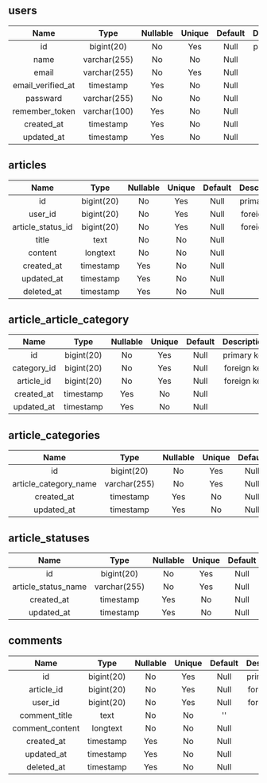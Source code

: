 ## users

|       Name        |     Type     | Nullable | Unique | Default | Description |
| :---------------: | :----------: | :------: | :----: | :-----: | :---------: |
|        id         |  bigint(20)  |    No    |  Yes   |  Null   | primary key |
|       name        | varchar(255) |    No    |   No   |  Null   |             |
|       email       | varchar(255) |    No    |  Yes   |  Null   |             |
| email_verified_at |  timestamp   |   Yes    |   No   |  Null   |             |
|     passward      | varchar(255) |    No    |   No   |  Null   |             |
|  remember_token   | varchar(100) |   Yes    |   No   |  Null   |             |
|    created_at     |  timestamp   |   Yes    |   No   |  Null   |             |
|    updated_at     |  timestamp   |   Yes    |   No   |  Null   |             |

## articles

|       Name        |    Type    | Nullable | Unique | Default | Description |
| :---------------: | :--------: | :------: | :----: | :-----: | :---------: |
|        id         | bigint(20) |    No    |  Yes   |  Null   | primary key |
|      user_id      | bigint(20) |    No    |  Yes   |  Null   | foreign key |
| article_status_id | bigint(20) |    No    |  Yes   |  Null   | foreign key |
|       title       |    text    |    No    |   No   |  Null   |             |
|      content      |  longtext  |    No    |   No   |  Null   |             |
|    created_at     | timestamp  |   Yes    |   No   |  Null   |             |
|    updated_at     | timestamp  |   Yes    |   No   |  Null   |             |
|    deleted_at     | timestamp  |   Yes    |   No   |  Null   |             |

## article_article_category

|    Name     |    Type    | Nullable | Unique | Default | Description |
| :---------: | :--------: | :------: | :----: | :-----: | :---------: |
|     id      | bigint(20) |    No    |  Yes   |  Null   | primary key |
| category_id | bigint(20) |    No    |  Yes   |  Null   | foreign key |
| article_id  | bigint(20) |    No    |  Yes   |  Null   | foreign key |
| created_at  | timestamp  |   Yes    |   No   |  Null   |             |
| updated_at  | timestamp  |   Yes    |   No   |  Null   |             |

## article_categories

|         Name          |     Type     | Nullable | Unique | Default | Description |
| :-------------------: | :----------: | :------: | :----: | :-----: | :---------: |
|          id           |  bigint(20)  |    No    |  Yes   |  Null   | primary key |
| article_category_name | varchar(255) |    No    |  Yes   |  Null   |             |
|      created_at       |  timestamp   |   Yes    |   No   |  Null   |             |
|      updated_at       |  timestamp   |   Yes    |   No   |  Null   |             |

## article_statuses

|        Name         |     Type     | Nullable | Unique | Default | Description |
| :-----------------: | :----------: | :------: | :----: | :-----: | :---------: |
|         id          |  bigint(20)  |    No    |  Yes   |  Null   | primary key |
| article_status_name | varchar(255) |    No    |  Yes   |  Null   |             |
|     created_at      |  timestamp   |   Yes    |   No   |  Null   |             |
|     updated_at      |  timestamp   |   Yes    |   No   |  Null   |             |

## comments

|      Name       |    Type    | Nullable | Unique | Default | Description |
| :-------------: | :--------: | :------: | :----: | :-----: | :---------: |
|       id        | bigint(20) |    No    |  Yes   |  Null   | primary key |
|   article_id    | bigint(20) |    No    |  Yes   |  Null   | foreign key |
|     user_id     | bigint(20) |    No    |  Yes   |  Null   | foreign key |
|  comment_title  |    text    |    No    |   No   |   ''    |             |
| comment_content |  longtext  |    No    |   No   |  Null   |             |
|   created_at    | timestamp  |   Yes    |   No   |  Null   |             |
|   updated_at    | timestamp  |   Yes    |   No   |  Null   |             |
|   deleted_at    | timestamp  |   Yes    |   No   |  Null   |             |
